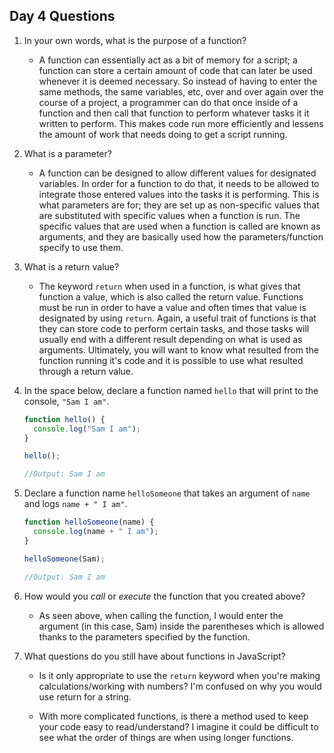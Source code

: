 ## Day 4 Questions

1. In your own words, what is the purpose of a function?

    - A function can essentially act as a bit of memory for a script; a function can store a certain amount of code that can later
      be used whenever it is deemed necessary. So instead of having to enter the same methods, the same variables, etc, over and
      over again over the course of a project, a programmer can do that once inside of a function and then call that function to perform
      whatever tasks it it written to perform. This makes code run more efficiently and lessens the amount of work that needs doing to
      get a script running.

2. What is a parameter?

    - A function can be designed to allow different values for designated variables. In order for a function to do that, it needs to be allowed
      to integrate those entered values into the tasks it is performing. This is what parameters are for; they are set up as non-specific values
      that are substituted with specific values when a function is run. The specific values that are used when a function is called are known as
      arguments, and they are basically used how the parameters/function specify to use them.

3. What is a return value?

    - The keyword `return` when used in a function, is what gives that function a value, which is also called the return value. Functions
      must be run in order to have a value and often times that value is designated by using `return`. Again, a useful trait of functions is that
      they can store code to perform certain tasks, and those tasks will usually end with a different result depending on what is used as
      arguments. Ultimately, you will want to know what resulted from the function running it's code and it is possible to use what resulted
      through a return value.

4. In the space below, declare a function named `hello` that will print to the console, `"Sam I am"`.

    ```javascript
    function hello() {
      console.log("Sam I am");
    }

    hello();

    //Output: Sam I am
    ```

5. Declare a function name `helloSomeone` that takes an argument of `name` and logs `name + " I am"`.

    ```javascript
    function helloSomeone(name) {
      console.log(name + " I am");
    }

    helloSomeone(Sam);

    //Output: Sam I am
    ```

6. How would you _call_ or _execute_ the function that you created above?

    - As seen above, when calling the function, I would enter the argument (in this case, Sam) inside the parentheses which is allowed thanks
      to the parameters specified by the function.

7. What questions do you still have about functions in JavaScript?

    - Is it only appropriate to use the `return` keyword when you're making calculations/working with numbers? I'm confused on why you would
      use return for a string.

    - With more complicated functions, is there a method used to keep your code easy to read/understand? I imagine it could be difficult to
      see what the order of things are when using longer functions. 
